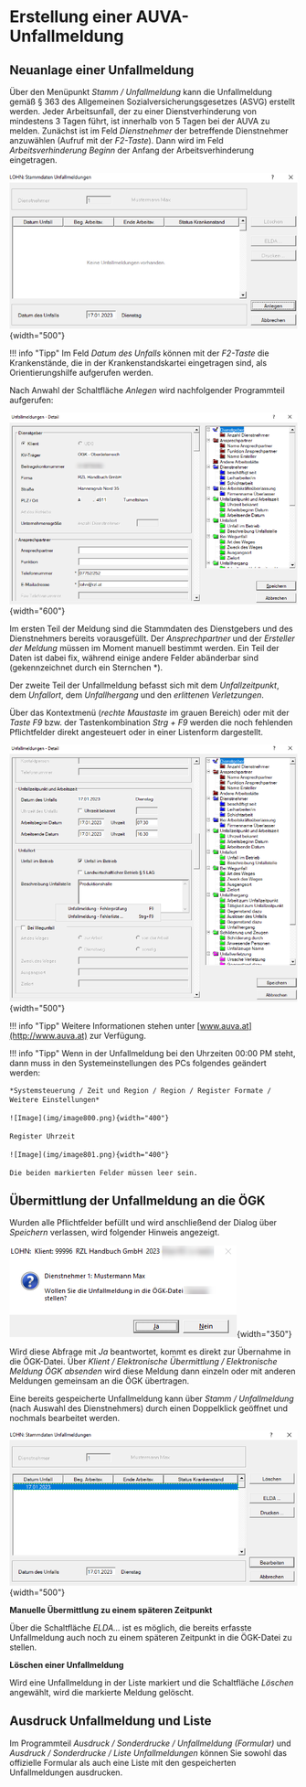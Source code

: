 # Erstellung einer AUVA-Unfallmeldung

## Neuanlage einer Unfallmeldung

Über den Menüpunkt *Stamm / Unfallmeldung* kann die Unfallmeldung gemäß § 363 des Allgemeinen Sozialversicherungsgesetzes (ASVG) erstellt werden. Jeder Arbeitsunfall, der zu einer Dienstverhinderung von mindestens 3 Tagen führt, ist innerhalb von 5 Tagen bei der AUVA zu melden. Zunächst ist im Feld *Dienstnehmer* der betreffende Dienstnehmer anzuwählen (Aufruf mit der *F2-Taste*). Dann wird im Feld *Arbeitsverhinderung Beginn* der Anfang der Arbeitsverhinderung eingetragen.

![Image](<img/image352.png>){width="500"}

!!! info "Tipp"
    Im Feld *Datum des Unfalls* können mit der *F2-Taste* die Krankenstände, die in der Krankenstandskartei eingetragen sind, als Orientierungshilfe aufgerufen werden.

Nach Anwahl der Schaltfläche *Anlegen* wird nachfolgender Programmteil aufgerufen:

![Image](<img/image353.png>){width="600"}

Im ersten Teil der Meldung sind die Stammdaten des Dienstgebers und des Dienstnehmers bereits vorausgefüllt. Der *Ansprechpartner* und der *Ersteller der Meldung* müssen im Moment manuell bestimmt werden. Ein Teil der Daten ist dabei fix, während einige andere Felder abänderbar sind (gekennzeichnet durch ein Sternchen *).

Der zweite Teil der Unfallmeldung befasst sich mit dem *Unfallzeitpunkt*, dem *Unfallort*, dem *Unfallhergang* und den *erlittenen Verletzungen*.

Über das Kontextmenü (*rechte Maustaste* im grauen Bereich) oder mit der *Taste F9* bzw. der Tastenkombination *Strg + F9* werden die noch fehlenden Pflichtfelder direkt angesteuert oder in einer Listenform dargestellt.

![Image](<img/image354.png>){width="500"}

!!! info "Tipp"
    Weitere Informationen stehen unter [www.auva.at](http://www.auva.at) zur Verfügung.

!!! info "Tipp"
    Wenn in der Unfallmeldung bei den Uhrzeiten 00:00 PM steht, dann muss in den Systemeinstellungen des PCs folgendes geändert werden:
    
    *Systemsteuerung / Zeit und Region / Region / Register Formate / Weitere Einstellungen*
     
    ![Image](img/image800.png){width="400"}
     
    Register Uhrzeit
        
    ![Image](img/image801.png){width="400"}

    Die beiden markierten Felder müssen leer sein.
    

## Übermittlung der Unfallmeldung an die ÖGK

Wurden alle Pflichtfelder befüllt und wird anschließend der Dialog über *Speichern* verlassen, wird folgender Hinweis angezeigt.

![Image](<img/image355.png>){width="350"}

Wird diese Abfrage mit *Ja* beantwortet, kommt es direkt zur Übernahme in die ÖGK-Datei. Über *Klient / Elektronische Übermittlung / Elektronische Meldung ÖGK absenden* wird diese Meldung dann einzeln oder mit anderen Meldungen gemeinsam an die ÖGK übertragen.

Eine bereits gespeicherte Unfallmeldung kann über *Stamm / Unfallmeldung* (nach Auswahl des Dienstnehmers) durch einen Doppelklick geöffnet und nochmals bearbeitet werden.

![Image](<img/image356.png>){width="500"}

**Manuelle Übermittlung zu einem späteren Zeitpunkt**

Über die Schaltfläche *ELDA…* ist es möglich, die bereits erfasste Unfallmeldung auch noch zu einem späteren Zeitpunkt in die ÖGK-Datei zu stellen.

**Löschen einer Unfallmeldung**

Wird eine Unfallmeldung in der Liste markiert und die Schaltfläche *Löschen* angewählt, wird die markierte Meldung gelöscht.

## Ausdruck Unfallmeldung und Liste

Im Programmteil *Ausdruck / Sonderdrucke / Unfallmeldung (Formular)* und *Ausdruck / Sonderdrucke / Liste Unfallmeldungen* können Sie sowohl das offizielle Formular als auch eine Liste mit den gespeicherten Unfallmeldungen ausdrucken.